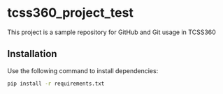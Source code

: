 # tcss360_project_test

This project is a sample repository for GitHub and Git usage in TCSS360

## Installation
Use the following command to install dependencies:
```bash
pip install -r requirements.txt
